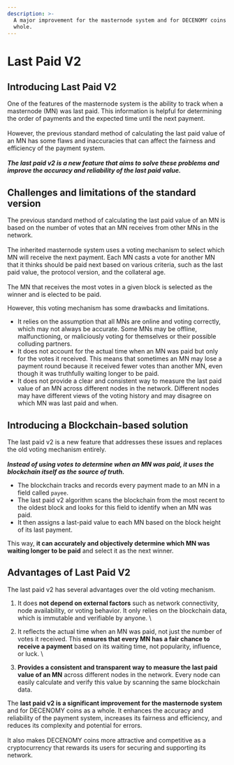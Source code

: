 ```yaml
---
description: >-
  A major improvement for the masternode system and for DECENOMY coins as a
  whole.
---
```


# Last Paid V2

## **Introducing Last Paid V2**

One of the features of the masternode system is the ability to track when a masternode (MN) was last paid. This information is helpful for determining the order of payments and the expected time until the next payment. \
\
However, the previous standard method of calculating the last paid value of an MN has some flaws and inaccuracies that can affect the fairness and efficiency of the payment system. \
\
_**The last paid v2 is a new feature that aims to solve these problems and improve the accuracy and reliability of the last paid value.**_



## Challenges and limitations of the standard version

The previous standard method of calculating the last paid value of an MN is based on the number of votes that an MN receives from other MNs in the network. \
\
The inherited masternode system uses a voting mechanism to select which MN will receive the next payment. Each MN casts a vote for another MN that it thinks should be paid next based on various criteria, such as the last paid value, the protocol version, and the collateral age. \
\
The MN that receives the most votes in a given block is selected as the winner and is elected to be paid.

However, this voting mechanism has some drawbacks and limitations.&#x20;

* It relies on the assumption that all MNs are online and voting correctly, which may not always be accurate. Some MNs may be offline, malfunctioning, or maliciously voting for themselves or their possible colluding partners.&#x20;
* It does not account for the actual time when an MN was paid but only for the votes it received. This means that sometimes an MN may lose a payment round because it received fewer votes than another MN, even though it was truthfully waiting longer to be paid.&#x20;
* It does not provide a clear and consistent way to measure the last paid value of an MN across different nodes in the network. Different nodes may have different views of the voting history and may disagree on which MN was last paid and when.

## **Introducing a Blockchain-based solution**

The last paid v2 is a new feature that addresses these issues and replaces the old voting mechanism entirely. \
\
_**Instead of using votes to determine when an MN was paid, it uses the blockchain itself as the source of truth.**_

* The blockchain tracks and records every payment made to an MN in a field called `payee`.
* The last paid v2 algorithm scans the blockchain from the most recent to the oldest block and looks for this field to identify when an MN was paid.
* It then assigns a last-paid value to each MN based on the block height of its last payment.

This way, **it can accurately and objectively determine which MN was waiting longer to be paid** and select it as the next winner.

## **Advantages of Last Paid V2**

The last paid v2 has several advantages over the old voting mechanism.

1. It does **not depend on external factors** such as network connectivity, node availability, or voting behavior. It only relies on the blockchain data, which is immutable and verifiable by anyone. \

2. It reflects the actual time when an MN was paid, not just the number of votes it received. This **ensures that every MN has a fair chance to receive a payment** based on its waiting time, not popularity, influence, or luck. \

3. **Provides a consistent and transparent way to measure the last paid value of an MN** across different nodes in the network. Every node can easily calculate and verify this value by scanning the same blockchain data.

The **last paid v2 is a significant improvement for the masternode system** and for DECENOMY coins as a whole. It enhances the accuracy and reliability of the payment system, increases its fairness and efficiency, and reduces its complexity and potential for errors. \
\
It also makes DECENOMY coins more attractive and competitive as a cryptocurrency that rewards its users for securing and supporting its network.
